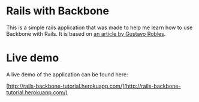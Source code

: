 # Rails with Backbone

This is a simple rails application that was made to help me learn how to use Backbone with Rails. It is based on [an article by Gustavo Robles](http://blog.crowdint.com/2012/08/28/a-basic-rails-and-backbone-js-example.html).

# Live demo

A live demo of the application can be found here:

[http://rails-backbone-tutorial.herokuapp.com/](http://rails-backbone-tutorial.herokuapp.com/)
